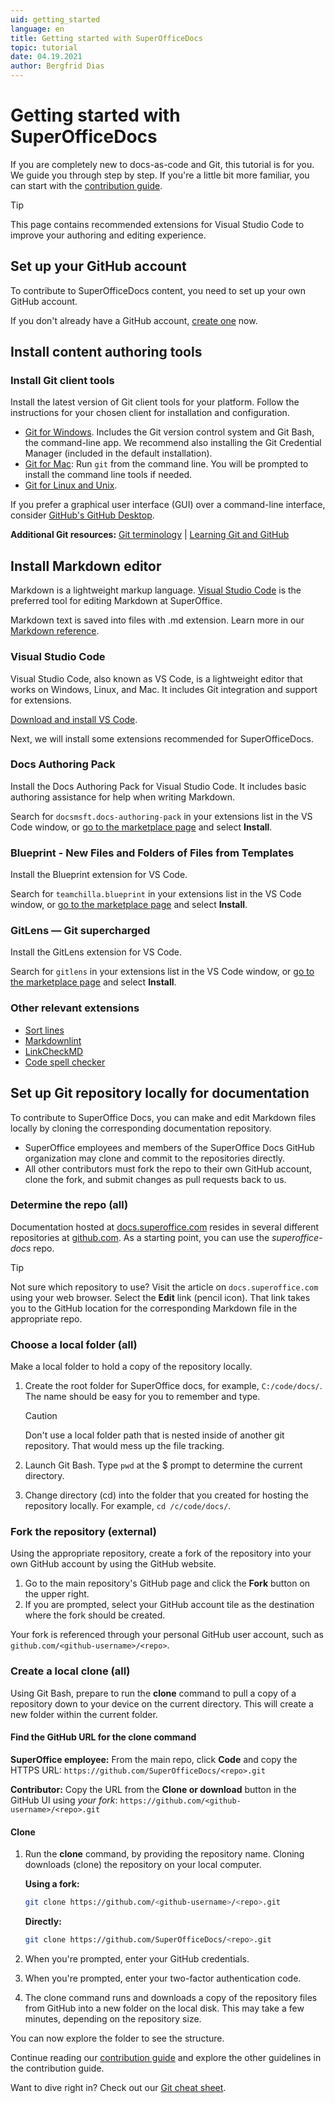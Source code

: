 ```yaml
---
uid: getting_started
language: en
title: Getting started with SuperOfficeDocs
topic: tutorial
date: 04.19.2021
author: Bergfrid Dias
---
```


# Getting started with SuperOfficeDocs

If you are completely new to docs-as-code and Git, this tutorial is for you. We guide you through step by step. If you're a little bit more familiar, you can start with the [contribution guide][2].

> [!TIP]
> This page contains recommended extensions for Visual Studio Code to improve your authoring and editing experience.

## Set up your GitHub account

To contribute to SuperOfficeDocs content, you need to set up your own GitHub account.

If you don't already have a GitHub account, [create one][1] now.

## Install content authoring tools

### Install Git client tools

Install the latest version of Git client tools for your platform. Follow the instructions for your chosen client for installation and configuration.

* [Git for Windows][3]. Includes the Git version control system and Git Bash, the command-line app. We recommend also installing the Git Credential Manager (included in the default installation).
* [Git for Mac][4]: Run `git` from the command line. You will be prompted to install the command line tools if needed.
* [Git for Linux and Unix][5].

If you prefer a graphical user interface (GUI) over a command-line interface, consider [GitHub's GitHub Desktop][6].

**Additional Git resources:** [Git terminology][7] | [Learning Git and GitHub][8]

## Install Markdown editor

Markdown is a lightweight markup language. [Visual Studio Code][9] is the preferred tool for editing Markdown at SuperOffice.

Markdown text is saved into files with .md extension. Learn more in our [Markdown reference][10].

### Visual Studio Code

Visual Studio Code, also known as VS Code, is a lightweight editor that works on Windows, Linux, and Mac. It includes Git integration and support for extensions.

[Download and install VS Code][9].

Next, we will install some extensions recommended for SuperOfficeDocs.

### Docs Authoring Pack

Install the Docs Authoring Pack for Visual Studio Code. It includes basic authoring assistance for help when writing Markdown.

Search for `docsmsft.docs-authoring-pack` in your extensions list in the VS Code window, or [go to the marketplace page][11] and select **Install**.

### Blueprint - New Files and Folders of Files from Templates

Install the Blueprint extension for VS Code.

Search for `teamchilla.blueprint` in your extensions list in the VS Code window, or [go to the marketplace page][12] and select **Install**.

### GitLens — Git supercharged

Install the GitLens extension for VS Code.

Search for `gitlens` in your extensions list in the VS Code window, or [go to the marketplace page][13] and select **Install**.

### Other relevant extensions

* [Sort lines][15]
* [Markdownlint][16]
* [LinkCheckMD][17]
* [Code spell checker][18]

## Set up Git repository locally for documentation

To contribute to SuperOffice Docs, you can make and edit Markdown files locally by cloning the corresponding documentation repository.

* SuperOffice employees and members of the SuperOffice Docs GitHub organization may clone and commit to the repositories directly.
* All other contributors must fork the repo to their own GitHub account, clone the fork, and submit changes as pull requests back to us.

### Determine the repo (all)

<!-- markdownlint-disable-next-line MD044 -->
Documentation hosted at [docs.superoffice.com][19] resides in several different repositories at [github.com][20]. As a starting point, you can use the *superoffice-docs* repo.

> [!TIP]
> Not sure which repository to use? Visit the article on `docs.superoffice.com` using your web browser. Select the **Edit** link (pencil icon). That link takes you to the GitHub location for the corresponding Markdown file in the appropriate repo.

### Choose a local folder (all)

Make a local folder to hold a copy of the repository locally.

1. Create the root folder for SuperOffice docs, for example, `C:/code/docs/`. The name should be easy for you to remember and type.

    > [!CAUTION]
    > Don't use a local folder path that is nested inside of another git repository. That would mess up the file tracking.

2. Launch Git Bash. Type `pwd` at the $ prompt to determine the current directory.

3. Change directory (cd) into the folder that you created for hosting the repository locally. For example, `cd /c/code/docs/`.

### Fork the repository (external)

Using the appropriate repository, create a fork of the repository into your own GitHub account by using the GitHub website.

1. Go to the main repository's GitHub page and click the **Fork** button on the upper right.
2. If you are prompted, select your GitHub account tile as the destination where the fork should be created.

Your fork is referenced through your personal GitHub user account, such as `github.com/<github-username>/<repo>`.

### Create a local clone (all)

Using Git Bash, prepare to run the **clone** command to pull a copy of a repository down to your device on the current directory. This will create a new folder within the current folder.

#### Find the GitHub URL for the clone command

**SuperOffice employee:** From the main repo, click **Code** and copy the HTTPS URL: `https://github.com/SuperOfficeDocs/<repo>.git`

**Contributor:** Copy the URL from the **Clone or download** button in the GitHub UI using *your fork*: `https://github.com/<github-username>/<repo>.git`

#### Clone

1. Run the **clone** command, by providing the repository name. Cloning downloads (clone) the repository on your local computer.

    **Using a fork:**

    ```sh
    git clone https://github.com/<github-username>/<repo>.git
    ```

    **Directly:**

    ```sh
    git clone https://github.com/SuperOfficeDocs/<repo>.git
    ```

2. When you're prompted, enter your GitHub credentials.

3. When you're prompted, enter your two-factor authentication code.

4. The clone command runs and downloads a copy of the repository files from GitHub into a new folder on the local disk. This may take a few minutes, depending on the repository size.

You can now explore the folder to see the structure.

Continue reading our [contribution guide][2] and explore the other guidelines in the contribution guide.

Want to dive right in? Check out our [Git cheat sheet](git-cheat-sheet.md).

<!-- Referenced links-->
[1]: https://github.com/join
[2]: overview.md
[3]: https://git-scm.com/download/win
[4]: https://git-scm.com/download/mac
[5]: https://git-scm.com/download/linux
[6]: https://desktop.github.com/
[7]: https://help.github.com/articles/github-glossary
[8]: https://help.github.com/articles/good-resources-for-learning-git-and-github/
[9]: https://code.visualstudio.com/
[10]: markdown-guide/index.md
[11]: https://marketplace.visualstudio.com/items?itemName=docsmsft.docs-authoring-pack
[12]: https://marketplace.visualstudio.com/items?itemName=teamchilla.blueprint
[13]: https://marketplace.visualstudio.com/items?itemName=eamodio.gitlens
[15]: https://marketplace.visualstudio.com/items?itemName=Tyriar.sort-lines
[16]: https://marketplace.visualstudio.com/items?itemName=DavidAnson.vscode-markdownlint
[17]: https://marketplace.visualstudio.com/items?itemName=blackmist.LinkCheckMD
[18]: https://marketplace.visualstudio.com/items?itemName=streetsidesoftware.code-spell-checker
[19]: https://docs.superoffice.com/
[20]: https://www.github.com/
